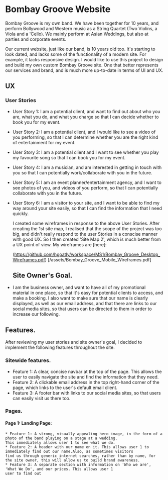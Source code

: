 # Bombay Groove Website

Bombay Groove is my own band. We have been together for 10 years, and perform Bollywood and Western music as a String 
Quartet (Two Violins, a Viola and a 'Cello). We mainly perform at Asian Weddings, but also at parties and corporate events.

Our current website, just like our band, is 10 years old too. It's starting to look dated, and lacks some of the functionality of a 
modern site. For example, it lacks responsive design. I would like to use this project to design and build my own custom 
Bombay Groove site. One that better represents our services and brand, and is much more up-to-date in terms of UI and UX.

## UX

### User Stories

* User Story 1: I am a potential client, and want to find out about who you are, what you do, and what you charge 
  so that I can decide whether to book you for my event.
* User Story 2: I am a potential client, and I would like to see a video of you performing, so that I can 
  determine whether you are the right kind of entertainment for my event. 
* User Story 3: I am a potential client and I want to see whether you play my favourite song
  so that I can book you for my event.
* User Story 4: I am a musician, and am interested in getting in touch with you so that I can 
  potentially work/collaborate with you in the future.
* User Story 5: I am an event planner/entertainment agency, and I want to see photos of you, and 
  videos of you perform, so that I can potentially collaborate with you in the future. 
* User Story 6: I am a visitor to your site, and I want to be able to find my way around your site easily,
  so that I can find the information that I need quickly. 

  I created some wireframes in response to the above User Stories. After creating the 1st site map, 
  I realised that the scope of the project was too big, and didn't really respond to the user Stories 
  in a conscise manner with good UX. So I then created 'Site Map 2', which is much better from a UX 
  point of view. My wireframes are [here]:    

  (https://github.com/hgoatly/workspace/MS1/Bombay_Groove_Desktop_Wireframes.pdf) [/assets/Bombay_Groove_Mobile_Wireframes.pdf]

  ## Site Owner's Goal.

 * I am the business owner, and want to have all of my promotional material in one place,
  so that it's easy for potential clients to access, and make a booking. I also want to make sure that our name is 
  clearly displayed, as well as our email address, and that there are links to our social media sites, so that 
  users can be directed to them in order to increase our following.

## Features.

  After reviewing my user stories and site owner's goal, I decided to implement the following features throughout the site.

### Sitewide features.

* Feature 1: A clear, concise navbar at the top of the page. This allows the user to easily navigate the site and find the 
  information that they need.
* Feature 2: A clickable email address in the top right-hand corner of the page, which links to the user's default 
  email client.
* Feature 3: A footer bar with links to our social media sites, so that users can easily visit us there too.
 
### Pages.  

#### Page 1: Landing Page:
    
    * Feature 1: A strong, visually appealing hero image, in the form of a photo of the band playing on a stage at a wedding.
    This immediately allows user 1 to see what we do.
    * Feature 2: A header with our name on it. This allows user 1 to immediately find out our name.Also, as sometimes visitors 
    find us through generic internet searches, rather than by name, for the site owner, this will allow us to build brand awareness.
    * Feature 3: A separate section with information on 'Who we are', 'What We Do', and our prices. This allows user 1 
    user to find out 